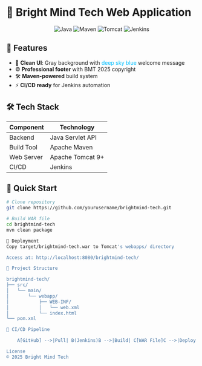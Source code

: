 # 🚀 Bright Mind Tech Web Application  

<div align="center">
  
![Java](https://img.shields.io/badge/Java-ED8B00?style=for-the-badge&logo=openjdk&logoColor=white)
![Maven](https://img.shields.io/badge/Apache%20Maven-C71A36?style=for-the-badge&logo=Apache%20Maven&logoColor=white)
![Tomcat](https://img.shields.io/badge/Apache%20Tomcat-%23F8DC75?style=for-the-badge&logo=apache-tomcat&logoColor=black)
![Jenkins](https://img.shields.io/badge/Jenkins-D24939?style=for-the-badge&logo=Jenkins&logoColor=white)

</div>

## 🌟 Features  
- 🎨 **Clean UI**: Gray background with <span style="color:#00BFFF">deep sky blue</span> welcome message  
- ©️ **Professional footer** with BMT 2025 copyright  
- 🛠️ **Maven-powered** build system  
- ⚡ **CI/CD ready** for Jenkins automation  

## 🛠️ Tech Stack  
| Component       | Technology |
|----------------|------------|
| Backend        | Java Servlet API |
| Build Tool     | Apache Maven |
| Web Server    | Apache Tomcat 9+ |
| CI/CD         | Jenkins |

## 🚀 Quick Start  
```bash
# Clone repository
git clone https://github.com/yourusername/brightmind-tech.git

# Build WAR file
cd brightmind-tech
mvn clean package

🚀 Deployment
Copy target/brightmind-tech.war to Tomcat's webapps/ directory

Access at: http://localhost:8080/brightmind-tech/

📂 Project Structure

brightmind-tech/
├── src/
│   └── main/
│       └── webapp/
│           ├── WEB-INF/
│           │   └── web.xml
│           └── index.html
└── pom.xml

🔄 CI/CD Pipeline

    A[GitHub] -->|Pull| B(Jenkins)B -->|Build| C[WAR File]C -->|Deploy| D[Tomcat]

License
© 2025 Bright Mind Tech